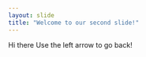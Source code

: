```yaml
---
layout: slide
title: "Welcome to our second slide!"
---
```


Hi there
Use the left arrow to go back!
